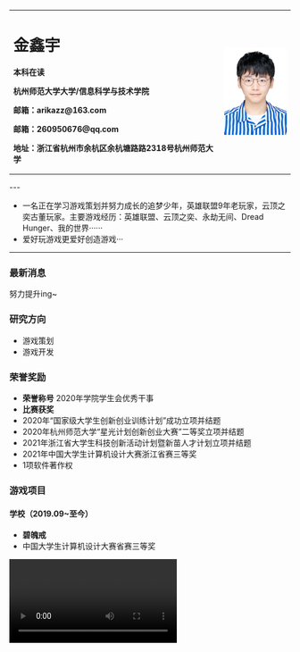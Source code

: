 <table border="0">
  <tr>
    <td width="75%">
      <h1>金鑫宇</h1>
      <p><b>本科在读</b></p>
      <p><b>杭州师范大学大学/信息科学与技术学院</b></p>
      <p><b>邮箱：arikazz@163.com</b></p>
      <p><b>邮箱：260950676@qq.com</b></p>
      <p><b>地址：浙江省杭州市余杭区余杭塘路路2318号杭州师范大学</b></p>
    </td>
    <td width="25%">
      <img src="/pic.jpg" width="100%">
    </td>
  </tr>
</table>
---

- 一名正在学习游戏策划并努力成长的追梦少年，英雄联盟9年老玩家，云顶之奕古董玩家。主要游戏经历：英雄联盟、云顶之奕、永劫无间、Dread Hunger、我的世界······
- 爱好玩游戏更爱好创造游戏···

---

### 最新消息
努力提升ing~

### 研究方向
- 游戏策划
- 游戏开发

### 荣誉奖励
- **荣誉称号** 
2020年学院学生会优秀干事 
- **比赛获奖**
- 2020年“国家级大学生创新创业训练计划”成功立项并结题
- 2020年杭州师范大学“星光计划创新创业大赛”二等奖立项并结题
- 2021年浙江省大学生科技创新活动计划暨新苗人才计划立项并结题
- 2021年中国大学生计算机设计大赛浙江省赛三等奖
- 1项软件著作权

### 游戏项目
#### 学校（2019.09~至今）
- **碧魄戒**  
- 中国大学生计算机设计大赛省赛三等奖
<video src="/video_TurquoiseRing.mp4">
#### 杭州和乐科技（2022.01~至今）
- **红色拯救**  
- 新手版Demo
<video src="/video_RedRescue_1.mp4">
- 进阶版Demo
设计开发ing~
